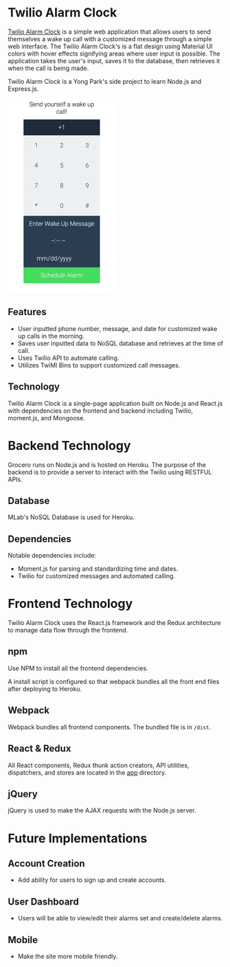 # Twilio Alarm Clock

[Twilio Alarm Clock][twilio] is a simple web application that allows users to send themselves a wake up call with a customized message through a simple web interface. The Twilio Alarm Clock's is a flat design using Material UI colors with hover effects signifying areas where user input is possible. The application takes the user's input, saves it to the database, then retrieves it when the call is being made.

Twilio Alarm Clock is a Yong Park's side project to learn Node.js and Express.js.

![Twilio Alarm Design][alarm]

## Features

- User inputted phone number, message, and date for customized wake up calls in the morning.
- Saves user inputted data to NoSQL database and retrieves at the time of call.
- Uses Twilio API to automate calling.
- Utilizes TwiMl Bins to support customized call messages.

## Technology

Twilio Alarm Clock is a single-page application built on Node.js and React.js with dependencies on the frontend and backend including Twilio, moment.js, and Mongoose.

# Backend Technology
Grocero runs on Node.js and is hosted on Heroku. The purpose of the backend is to provide a server to interact with the Twilio using RESTFUL APIs.

## Database
MLab's NoSQL Database is used for Heroku.

## Dependencies

Notable dependencies include:

- Moment.js for parsing and standardizing time and dates.
- Twilio for customized messages and automated calling.

# Frontend Technology
Twilio Alarm Clock uses the React.js framework and the Redux architecture to manage data flow through the frontend.

## npm

Use NPM to install all the frontend dependencies.

A install script is configured so that webpack bundles all the front end files after deploying to Heroku.

## Webpack

Webpack bundles all frontend components. The bundled file is in `/dist`.


## React & Redux

All React components, Redux thunk action creators, API utilities, dispatchers, and stores are located in the [app](./app) directory.

## jQuery

jQuery is used to make the AJAX requests with the Node.js server.

# Future Implementations

## Account Creation
- Add ability for users to sign up and create accounts.

## User Dashboard
- Users will be able to view/edit their alarms set and create/delete alarms.

## Mobile
- Make the site more mobile friendly.

[twilio]: twilioalarm.herokuapp.com
[alarm]: ./docs/images/alarm.png
